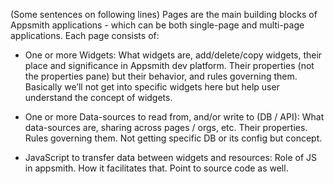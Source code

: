 (Some sentences on following lines) Pages are the main building blocks of Appsmith applications - which can be both single-page and multi-page applications. Each page consists of:

- One or more Widgets: What widgets are, add/delete/copy widgets, their place and significance in Appsmith dev platform. Their properties (not the properties pane) but their behavior, and rules governing them. Basically we’ll not get into specific widgets here but help user understand the concept of widgets.

- One or more Data-sources to read from, and/or write to (DB / API): What data-sources are, sharing across pages / orgs, etc. Their properties. Rules governing them. Not getting specific DB or its config but concept.

- JavaScript to transfer data between widgets and resources: Role of JS in appsmith. How it facilitates that. Point to source code as well.

